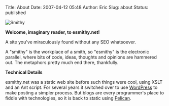 Title: About
Date: 2007-04-12 05:48
Author: Eric
Slug: about
Status: published

![Smithy]({static}/site/smithy-nauvoo.jpg)

**Welcome, imaginary reader, to esmithy.net!**

A site you've miraculously found without any SEO whatsoever.

A "smithy" is the workplace of a smith, so "esmithy" is
the electronic parallel, where bits of code, ideas, thoughts and opinions are
hammered out. The metaphors pretty much end there, thankfully.


**Technical Details**

esmithy.net was a static web site before such things were cool, using XSLT and
an Ant script. For several years it switched over to use
[WordPress](http://wordpress.org) to make posting a simpler process. But blogs
are every programmer's place to fiddle with technologies, so it is back to
static using [Pelican](https://blog.getpelican.com/).
